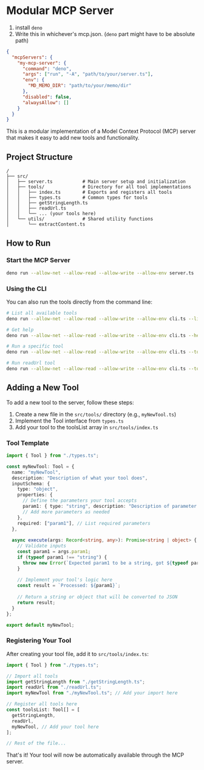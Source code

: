 # Modular MCP Server
1. install `deno`
2. Write this in whichever's mcp.json. (`deno` part might have to be absolute path)
  ```json
  {
    "mcpServers": {
      "my-mcp-server": {
        "command": "deno",
        "args": ["run", "-A", "path/to/your/server.ts"],
        "env": {
          "MD_MEMO_DIR": "path/to/your/memo/dir"
        },
        "disabled": false,
        "alwaysAllow": []
      }
    }
  }
  ```

This is a modular implementation of a Model Context Protocol (MCP) server that makes it easy to add new tools and functionality.

## Project Structure

```
/
├── src/
│   ├── server.ts           # Main server setup and initialization
│   ├── tools/              # Directory for all tool implementations
│   │   ├── index.ts        # Exports and registers all tools
│   │   ├── types.ts        # Common types for tools
│   │   ├── getStringLength.ts 
│   │   ├── readUrl.ts      
│   │   └── ... (your tools here)
│   └── utils/              # Shared utility functions
│       └── extractContent.ts
```

## How to Run

### Start the MCP Server

```bash
deno run --allow-net --allow-read --allow-write --allow-env server.ts
```

### Using the CLI

You can also run the tools directly from the command line:

```bash
# List all available tools
deno run --allow-net --allow-read --allow-write --allow-env cli.ts --list

# Get help
deno run --allow-net --allow-read --allow-write --allow-env cli.ts --help

# Run a specific tool
deno run --allow-net --allow-read --allow-write --allow-env cli.ts --tool getStringLength --args '{"input":"Hello, world!"}'

# Run readUrl tool
deno run --allow-net --allow-read --allow-write --allow-env cli.ts --tool readUrl --args '{"url":"https://example.com"}'
```

## Adding a New Tool

To add a new tool to the server, follow these steps:

1. Create a new file in the `src/tools/` directory (e.g., `myNewTool.ts`)
2. Implement the Tool interface from `types.ts`
3. Add your tool to the toolsList array in `src/tools/index.ts`

### Tool Template

```typescript
import { Tool } from "./types.ts";

const myNewTool: Tool = {
  name: "myNewTool",
  description: "Description of what your tool does",
  inputSchema: {
    type: "object",
    properties: {
      // Define the parameters your tool accepts
      param1: { type: "string", description: "Description of parameter 1" },
      // Add more parameters as needed
    },
    required: ["param1"], // List required parameters
  },
  
  async execute(args: Record<string, any>): Promise<string | object> {
    // Validate inputs
    const param1 = args.param1;
    if (typeof param1 !== "string") {
      throw new Error(`Expected param1 to be a string, got ${typeof param1}`);
    }
    
    // Implement your tool's logic here
    const result = `Processed: ${param1}`;
    
    // Return a string or object that will be converted to JSON
    return result;
  }
};

export default myNewTool;
```

### Registering Your Tool

After creating your tool file, add it to `src/tools/index.ts`:

```typescript
import { Tool } from "./types.ts";

// Import all tools
import getStringLength from "./getStringLength.ts";
import readUrl from "./readUrl.ts";
import myNewTool from "./myNewTool.ts"; // Add your import here

// Register all tools here
const toolsList: Tool[] = [
  getStringLength,
  readUrl,
  myNewTool, // Add your tool here
];

// Rest of the file...
```

That's it! Your tool will now be automatically available through the MCP server.